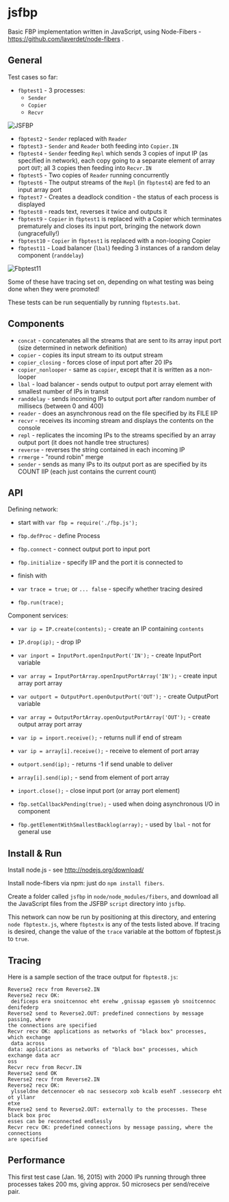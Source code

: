 jsfbp
=====

Basic FBP implementation written in JavaScript, using Node-Fibers - https://github.com/laverdet/node-fibers .

General
---

Test cases so far:

- `fbptest1` - 3 processes:
    - `Sender`
    - `Copier`
    - `Recvr`

![JSFBP](https://github.com/jpaulm/jsfbp/blob/master/docs/JSFBP.png "Simple Test Network")

- `fbptest2` - `Sender` replaced with `Reader`
- `fbptest3` - `Sender` and `Reader` both feeding into `Copier.IN`
- `fbptest4` - `Sender` feeding `Repl` which sends 3 copies of input IP (as specified in network), each copy going to a separate element of array port `OUT`; all 3 copies then feeding into `Recvr.IN`
- `fbptest5` - Two copies of `Reader` running concurrently
- `fbptest6` - The output streams of the `Repl` (in `fbptest4`) are fed to an input array port
- `fbptest7` - Creates a deadlock condition - the status of each process is displayed
- `fbptest8` - reads text, reverses it twice and outputs it
- `fbptest9` - `Copier` in `fbptest1` is replaced with a Copier which terminates prematurely and closes its input port, bringing the network down (ungracefully!)
- `fbptest10` -  `Copier` in `fbptest1` is replaced with a non-looping Copier
- `fbptest11` -  Load balancer (`lbal`) feeding 3 instances of a random delay component (`randdelay`)
  
![Fbptest11](https://github.com/jpaulm/jsfbp/blob/master/docs/Fbptest11.png "Diagram of fbptest11 above")
 
Some of these have tracing set on, depending on what testing was being done when they were promoted!

These tests can be run sequentially by running `fbptests.bat`.
 
Components
---

- `concat`  - concatenates all the streams that are sent to its array input port (size determined in network definition) 
- `copier`  - copies its input stream to its output stream
- `copier_closing` - forces close of input port after 20 IPs
- `copier_nonlooper` - same as `copier`, except that it is written as a non-looper
- `lbal`    - load balancer - sends output to output port array element with smallest number of IPs in transit
- `randdelay` - sends incoming IPs to output port after random number of millisecs (between 0 and 400)
- `reader`  - does an asynchronous read on the file specified by its FILE IIP 
- `recvr`   - receives its incoming stream and displays the contents on the console 
- `repl`    - replicates the incoming IPs to the streams specified by an array output port (it does not handle tree structures)
- `reverse` - reverses the string contained in each incoming IP
- `rrmerge` - "round robin" merge 
- `sender`  - sends as many IPs to its output port as are specified by its COUNT IIP (each just contains the current count)

 
API
---
Defining network:
- start with `var fbp = require('./fbp.js');`
- `fbp.defProc` - define Process
- `fbp.connect` - connect output port to input port
- `fbp.initialize` - specify IIP and the port it is connected to
 
- finish with
- `var trace = true;`  or `... false` - specify whether tracing desired
- `fbp.run(trace);`
  
Component services:
- `var ip = IP.create(contents);` - create an IP containing `contents`
- `IP.drop(ip);` - drop IP
  
- `var inport = InputPort.openInputPort('IN');` - create InputPort variable  
- `var array = InputPortArray.openInputPortArray('IN');` - create input array port array
- `var outport = OutputPort.openOutputPort('OUT');` - create OutputPort variable 
- `var array = OutputPortArray.openOutputPortArray('OUT');` - create output array port array   
  
- `var ip = inport.receive();` - returns null if end of stream 
- `var ip = array[i].receive();` - receive to element of port array
- `outport.send(ip);` - returns -1 if send unable to deliver
- `array[i].send(ip);` - send from element of port array
- `inport.close();` - close input port (or array port element)
  
-  `fbp.setCallbackPending(true);` - used when doing asynchronous I/O in component
 
-  `fbp.getElementWithSmallestBacklog(array);` - used by `lbal` - not for general use

Install & Run
---

Install node.js - see http://nodejs.org/download/

Install node-fibers via npm: just do `npm install fibers`.

Create a folder called `jsfbp` in `node/node_modules/fibers`, and download all the JavaScript files from the JSFBP `script` directory into `jsfbp`.

This network can now be run by positioning at this directory, and entering `node fbptestx.js`, where `fbptestx` is any of the tests listed above.  If tracing is desired, change the value of the `trace` variable at the bottom of fbptest.js to `true`.

Tracing
---

Here is a sample section of the trace output for `fbptest8.js`:
```
Reverse2 recv from Reverse2.IN
Reverse2 recv OK:
 deificeps era snoitcennoc eht erehw ,gnissap egassem yb snoitcennoc denifederp
Reverse2 send to Reverse2.OUT: predefined connections by message passing, where
the connections are specified
Recvr recv OK: applications as networks of "black box" processes, which exchange
 data across
data: applications as networks of "black box" processes, which exchange data acr
oss
Recvr recv from Recvr.IN
Reverse2 send OK
Reverse2 recv from Reverse2.IN
Reverse2 recv OK:
 ylsseldne detcennocer eb nac sessecorp xob kcalb esehT .sessecorp eht ot yllanr
etxe
Reverse2 send to Reverse2.OUT: externally to the processes. These black box proc
esses can be reconnected endlessly
Recvr recv OK: predefined connections by message passing, where the connections
are specified
```

Performance
---

This first test case (Jan. 16, 2015) with 2000 IPs running through three processes takes 200 ms, giving approx. 50 microsecs per send/receive pair.  

